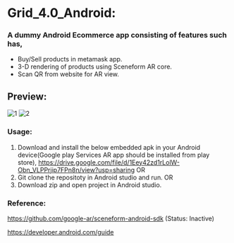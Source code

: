 # Grid_4.0_Android:

### A dummy Android Ecommerce app consisting of features such has,
* Buy/Sell products in metamask app.
* 3-D rendering of products using Sceneform AR core.
* Scan QR from website for AR view.

## Preview:

![1](https://user-images.githubusercontent.com/90695071/181933417-28928579-1f7d-4cce-9e8a-937374d17a81.png)
![2](https://user-images.githubusercontent.com/90695071/181933432-c2d18d1c-9419-407e-aa61-ba0f000d3990.png)



### Usage:

1. Download and install the below embedded apk in your Android device(Google play Services AR app should be installed from play store),
   https://drive.google.com/file/d/1Eey42zd1rLolW-Obn_VLPPrjip7FPn8n/view?usp=sharing
               OR           
3. Git clone the repositoty in Android studio and run.
               OR      
3. Download zip and open project in Android studio.

### Reference:

https://github.com/google-ar/sceneform-android-sdk (Status: Inactive)

https://developer.android.com/guide






